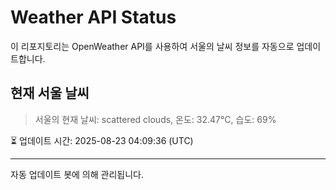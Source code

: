 
# Weather API Status

이 리포지토리는 OpenWeather API를 사용하여 서울의 날씨 정보를 자동으로 업데이트합니다.

## 현재 서울 날씨
> 서울의 현재 날씨: scattered clouds, 온도: 32.47°C, 습도: 69%

⏳ 업데이트 시간: 2025-08-23 04:09:36 (UTC)

---
자동 업데이트 봇에 의해 관리됩니다.
